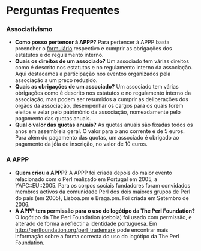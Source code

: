 
# Perguntas Frequentes

### Associativismo

   * **Como posso pertencer à APPP?** Para pertencer à APPP basta preencher o [formulário](http://perl.pt/cgi-bin/register) respectivo e cumprir as obrigações dos estatutos e do regulamento interno.
   * **Quais os direitos de um associado?** Um associado tem várias direitos como é descrito nos estatutos e no regulamento interno da associação. Aqui destacamos a participação nos eventos organizados pela associação a um preço reduzido.
   * **Quais as obrigações de um associado?** Um associado tem várias obrigações como é descrito nos estatutos e no regulamento interno da associação, mas podem ser resumidos a cumprir as deliberações dos órgãos da associação, desempenhar os cargos para os quais forem eleitos e zelar pelo património da associação, nomeadamente pelo pagamento das quotas anuais.
   * **Qual o valor das quotas anuais?** As quotas anuais são fixadas todos os anos em assembleia geral. O valor para o ano corrente é de 5 euros. Para além do pagamento das quotas, um associado é obrigado ao pagamento da jóia de inscrição, no valor de 10 euros.

### A APPP

   * **Quem criou a APPP?** A APPP foi criada depois do maior evento relacionado com o Perl realizado em Portugal em 2005, a YAPC::EU::2005. Para os corpos sociais fundadores foram convidados membros activos da comunidade Perl dos dois maiores grupos de Perl do país (em 2005), Lisboa.pm e Braga.pm. Foi criada em Setembro de 2006.
   * **A APPP tem permissão para o uso do logótipo da The Perl Foundation?**  O logótipo da The Perl Foundation (cebola) foi usado com permissão, e alterado de forma a reflectir a identidade portuguesa. Em http://perlfoundation.org/perl_trademark pode encontrar mais informação sobre a forma correcta do uso do logótipo da The Perl Foundation.
